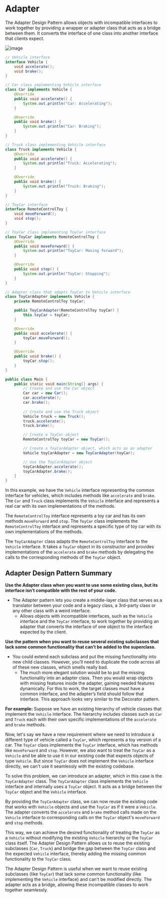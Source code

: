 # Adapter
The Adapter Design Pattern allows objects with incompatible interfaces to work together by providing a wrapper or adapter class that acts as a bridge between them. It converts the interface of one class into another interface that clients expect.

![image](https://github.com/boushphong/Design-Patterns/assets/59940078/22fdf0a6-b3a8-4e40-b279-a7eec164801f)

```java
// Vehicle interface
interface Vehicle {
    void accelerate();
    void brake();
}

// Car class implementing Vehicle interface
class Car implements Vehicle {
    @Override
    public void accelerate() {
        System.out.println("Car: Accelerating");
    }

    @Override
    public void brake() {
        System.out.println("Car: Braking");
    }
}

// Truck class implementing Vehicle interface
class Truck implements Vehicle {
    @Override
    public void accelerate() {
        System.out.println("Truck: Accelerating");
    }

    @Override
    public void brake() {
        System.out.println("Truck: Braking");
    }
}

// ToyCar interface
interface RemoteControlToy {
    void moveForward();
    void stop();
}

// ToyCar class implementing ToyCar interface
class ToyCar implements RemoteControlToy {
    @Override
    public void moveForward() {
        System.out.println("ToyCar: Moving forward");
    }

    @Override
    public void stop() {
        System.out.println("ToyCar: Stopping");
    }
}

// Adapter class that adapts ToyCar to Vehicle interface
class ToyCarAdapter implements Vehicle {
    private RemoteControlToy toyCar;

    public ToyCarAdapter(RemoteControlToy toyCar) {
        this.toyCar = toyCar;
    }

    @Override
    public void accelerate() {
        toyCar.moveForward();
    }

    @Override
    public void brake() {
        toyCar.stop();
    }
}

public class Main {
    public static void main(String[] args) {
        // Create and use the Car object
        Car car = new Car();
        car.accelerate();
        car.brake();
        
        // Create and use the Truck object
        Vehicle truck = new Truck();
        truck.accelerate();
        truck.brake();

        // Create a ToyCar object
        RemoteControlToy toyCar = new ToyCar();

        // Create a ToyCarAdapter object, which acts as an adapter
        Vehicle toyCarAdapter = new ToyCarAdapter(toyCar);

        // Use the ToyCarAdapter object
        toyCarAdapter.accelerate();
        toyCarAdapter.brake();
    }
}
```

In this example, we have the `Vehicle` interface representing the common interface for vehicles, which includes methods like `accelerate` and `brake`. The `Car` and `Truck` class implements the `Vehicle` interface and represents a real car with its own implementations of the methods.

The `RemoteControlToy` interface represents a toy car and has its own methods `moveForward` and `stop`. The `ToyCar` class implements the `RemoteControlToy` interface and represents a specific type of toy car with its own implementations of the methods.

The `ToyCarAdapter` class adapts the `RemoteControlToy` interface to the `Vehicle` interface. It takes a `ToyCar` object in its constructor and provides implementations of the `accelerate` and `brake` methods by delegating the calls to the corresponding methods of the `ToyCar` object.

## Adapter Design Pattern Summary
**Use the Adapter class when you want to use some existing class, but its interface isn’t compatible with the rest of your code.**

- The Adapter pattern lets you create a middle-layer class that serves as a translator between your code and a legacy class, a 3rd-party class or any other class with a weird interface.
  - Allows objects with incompatible interfaces, such as the `Vehicle` interface and the `ToyCar` interface, to work together by providing an adapter that converts the interface of one object to the interface expected by the client.

**Use the pattern when you want to reuse several existing subclasses that lack some common functionality that can’t be added to the superclass.**

- You could extend each subclass and put the missing functionality into new child classes. However, you’ll need to duplicate the code across all of these new classes, which smells really bad.
  - The much more elegant solution would be to put the missing functionality into an adapter class. Then you would wrap objects with missing features inside the adapter, gaining needed features dynamically. For this to work, the target classes must have a common interface, and the adapter’s field should follow that interface. This approach looks very similar to the Decorator pattern.

**For example:**
Suppose we have an existing hierarchy of vehicle classes that implement the `Vehicle` interface. The hierarchy includes classes such as `Car` and `Truck` each with their own specific implementations of the `accelerate` and `brake` methods.

Now, let's say we have a new requirement where we need to introduce a different type of vehicle called a `ToyCar`, which represents a toy version of a car. The `ToyCar` class implements the `ToyCar` interface, which has methods like `moveForward` and `stop`. However, we also want to treat the `ToyCar` as a `Vehicle` and be able to use it in our existing code that expects objects of type `Vehicle`. But since `ToyCar` does not implement the `Vehicle` interface directly, we can't use it seamlessly with the existing codebase.

To solve this problem, we can introduce an adapter, which in this case is the `ToyCarAdapter` class. The `ToyCarAdapter` class implements the `Vehicle` interface and internally uses a `ToyCar` object. It acts as a bridge between the `ToyCar` object and the `Vehicle` interface.

By providing the `ToyCarAdapter` class, we can now reuse the existing code that works with `Vehicle` objects and use the `ToyCar` as if it were a `Vehicle`. The adapter converts the `accelerate` and `brake` method calls made on the `Vehicle` interface to corresponding calls on the `ToyCar` object's `moveForward` and `stop` methods.

This way, we can achieve the desired functionality of treating the `ToyCar` as a `Vehicle` without modifying the existing `Vehicle` hierarchy or the `ToyCar` class itself. The Adapter Design Pattern allows us to reuse the existing subclasses (`Car`, `Truck`) and bridge the gap between the `ToyCar` class and the expected `Vehicle` interface, thereby adding the missing common functionality to the `ToyCar` class.

The Adapter Design Pattern is useful when we want to reuse existing subclasses (like `ToyCar`) that lack some common functionality (like implementing the `Vehicle` interface) and can't be modified directly. The adapter acts as a bridge, allowing these incompatible classes to work together seamlessly.
